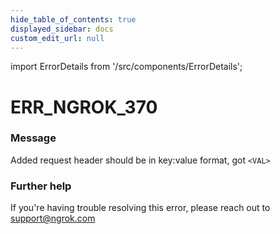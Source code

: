 ```yaml
---
hide_table_of_contents: true
displayed_sidebar: docs
custom_edit_url: null
---
```


import ErrorDetails from '/src/components/ErrorDetails';

# ERR_NGROK_370

### Message
Added request header should be in key:value format, got `<VAL>`

### Further help
If you're having trouble resolving this error, please reach out to [support@ngrok.com](mailto:support@ngrok.com?subject=Help%20with%20ERR_NGROK_370)

<ErrorDetails error='err_ngrok_370' />
